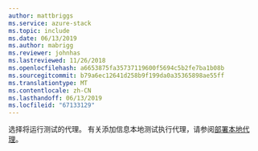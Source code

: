 ```yaml
---
author: mattbriggs
ms.service: azure-stack
ms.topic: include
ms.date: 06/13/2019
ms.author: mabrigg
ms.reviewer: johnhas
ms.lastreviewed: 11/26/2018
ms.openlocfilehash: a6653875fa35737119600f5694c5b2fe7ba1b08b
ms.sourcegitcommit: b79a6ec12641d258b9f199da0a35365898ae55ff
ms.translationtype: MT
ms.contentlocale: zh-CN
ms.lasthandoff: 06/13/2019
ms.locfileid: "67133129"
---
```

选择将运行测试的代理。 有关添加信息本地测试执行代理，请参阅[部署本地代理](../azure-stack-vaas-local-agent.md)。